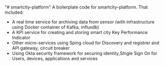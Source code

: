 "# smartcity-platform" 
A boilerplate code  for smartcity-platform. 
That included:
 - A real time service for archiving data from sensor (with infrastructure using  Docker container of Kafka, influxdb)
 - A KPI service for creating and storing smart city Key Performance Indicator
 - Other micro-services using Sping cloud for Discovery and registrer and API gateway, circuit breaker
 - Using Okta security framework for securing identity,SIngle Sign On for Users, devices, applications and services    
